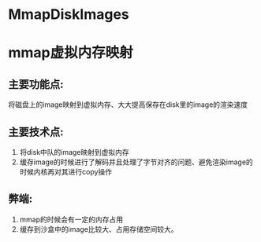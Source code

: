 # MmapDiskImages

mmap虚拟内存映射
==============

主要功能点:<br>
---------
将磁盘上的image映射到虚拟内存、大大提高保存在disk里的image的渲染速度<br>

主要技术点:<br>
-------------
1. 将disk中队的image映射到虚拟内存<br>
2. 缓存image的时候进行了解码并且处理了字节对齐的问题、避免渲染image的时候内核再对其进行copy操作<br>

弊端:<br>
--------
1. mmap的时候会有一定的内存占用<br>
2. 缓存到沙盒中的image比较大、占用存储空间较大。<br>

